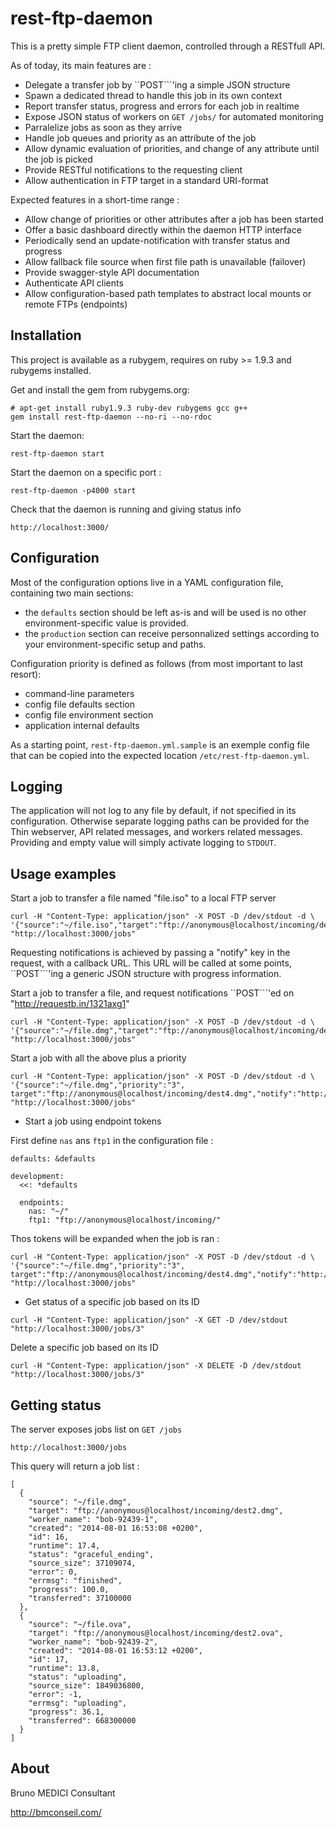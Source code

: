 rest-ftp-daemon
====================================================================================

This is a pretty simple FTP client daemon, controlled through a RESTfull API.

As of today, its main features are :

* Delegate a transfer job by ``POST```'ing a simple JSON structure
* Spawn a dedicated thread to handle this job in its own context
* Report transfer status, progress and errors for each job in realtime
* Expose JSON status of workers on ```GET /jobs/``` for automated monitoring
* Parralelize jobs as soon as they arrive
* Handle job queues and priority as an attribute of the job
* Allow dynamic evaluation of priorities, and change of any attribute until the job is picked
* Provide RESTful notifications to the requesting client
* Allow authentication in FTP target in a standard URI-format

Expected features in a short-time range :

* Allow change of priorities or other attributes after a job has been started
* Offer a basic dashboard directly within the daemon HTTP interface
* Periodically send an update-notification with transfer status and progress
* Allow fallback file source when first file path is unavailable (failover)
* Provide swagger-style API documentation
* Authenticate API clients
* Allow configuration-based path templates to abstract local mounts or remote FTPs (endpoints)



Installation
------------------------------------------------------------------------------------

This project is available as a rubygem, requires on ruby >= 1.9.3 and rubygems installed.

Get and install the gem from rubygems.org:

```
# apt-get install ruby1.9.3 ruby-dev rubygems gcc g++
gem install rest-ftp-daemon --no-ri --no-rdoc
```

Start the daemon:

```
rest-ftp-daemon start
```

Start the daemon on a specific port :

```
rest-ftp-daemon -p4000 start
```

Check that the daemon is running and giving status info

```
http://localhost:3000/
```

Configuration
------------------------------------------------------------------------------------
Most of the configuration options live in a YAML configuration file, containing two main sections:

* the ``defaults`` section should be left as-is and will be used is no other environment-specific value is provided.
* the ``production`` section can receive personnalized settings according to your environment-specific setup and paths.

Configuration priority is defined as follows (from most important to last resort):

* command-line parameters
* config file defaults section
* config file environment section
* application internal defaults


As a starting point, ``rest-ftp-daemon.yml.sample`` is an exemple config file that can be  copied into the expected location ``/etc/rest-ftp-daemon.yml``.


Logging
------------------------------------------------------------------------------------

The application will not log to any file by default, if not specified in its configuration.
Otherwise separate logging paths can be provided for the Thin webserver, API related messages, and workers related messages. Providing and empty value will simply activate logging to ``STDOUT``.


Usage examples
------------------------------------------------------------------------------------

Start a job to transfer a file named "file.iso" to a local FTP server

```
curl -H "Content-Type: application/json" -X POST -D /dev/stdout -d \
'{"source":"~/file.iso","target":"ftp://anonymous@localhost/incoming/dest2.iso"}' "http://localhost:3000/jobs"
```

Requesting notifications is achieved by passing a "notify" key in the request, with a callback URL.
This URL will be called at some points, ``POST```'ing a generic JSON structure with progress information.

Start a job to transfer a file, and request notifications ``POST```'ed on "http://requestb.in/1321axg1"

```
curl -H "Content-Type: application/json" -X POST -D /dev/stdout -d \
'{"source":"~/file.dmg","target":"ftp://anonymous@localhost/incoming/dest4.dmg","notify":"http://requestb.in/1321axg1"}' "http://localhost:3000/jobs"
```

Start a job with all the above plus a priority

```
curl -H "Content-Type: application/json" -X POST -D /dev/stdout -d \
'{"source":"~/file.dmg","priority":"3", target":"ftp://anonymous@localhost/incoming/dest4.dmg","notify":"http://requestb.in/1321axg1"}' "http://localhost:3000/jobs"
```

* Start a job using endpoint tokens

First define ``nas`` ans ``ftp1`` in the configuration file :

``` 
defaults: &defaults

development:
  <<: *defaults

  endpoints:
    nas: "~/"
    ftp1: "ftp://anonymous@localhost/incoming/"
```

Thos tokens will be expanded when the job is ran :

```
curl -H "Content-Type: application/json" -X POST -D /dev/stdout -d \
'{"source":"~/file.dmg","priority":"3", target":"ftp://anonymous@localhost/incoming/dest4.dmg","notify":"http://requestb.in/1321axg1"}' "http://localhost:3000/jobs"
```

 
* Get status of a specific job based on its ID

```
curl -H "Content-Type: application/json" -X GET -D /dev/stdout "http://localhost:3000/jobs/3"
```

Delete a specific job based on its ID

```
curl -H "Content-Type: application/json" -X DELETE -D /dev/stdout "http://localhost:3000/jobs/3"
```


Getting status
------------------------------------------------------------------------------------

The server exposes jobs list on ``` GET /jobs ```

```
http://localhost:3000/jobs
```

This query will return a job list :

```
[
  {
    "source": "~/file.dmg",
    "target": "ftp://anonymous@localhost/incoming/dest2.dmg",
    "worker_name": "bob-92439-1",
    "created": "2014-08-01 16:53:08 +0200",
    "id": 16,
    "runtime": 17.4,
    "status": "graceful_ending",
    "source_size": 37109074,
    "error": 0,
    "errmsg": "finished",
    "progress": 100.0,
    "transferred": 37100000
  },
  {
    "source": "~/file.ova",
    "target": "ftp://anonymous@localhost/incoming/dest2.ova",
    "worker_name": "bob-92439-2",
    "created": "2014-08-01 16:53:12 +0200",
    "id": 17,
    "runtime": 13.8,
    "status": "uploading",
    "source_size": 1849036800,
    "error": -1,
    "errmsg": "uploading",
    "progress": 36.1,
    "transferred": 668300000
  }
]
```


About
------------------------------------------------------------------------------------

Bruno MEDICI Consultant

http://bmconseil.com/
